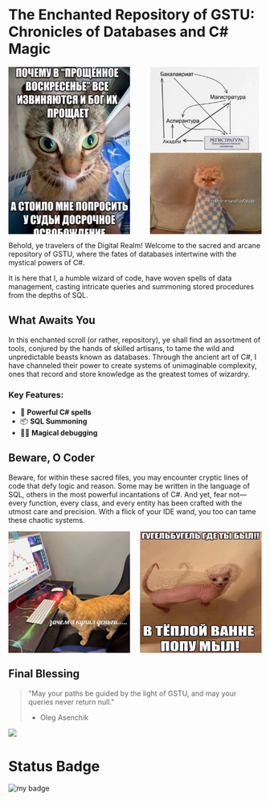 # The Enchanted Repository of GSTU: Chronicles of Databases and C# Magic
<div style="display: flex; justify-content: space-between;">
  <img src="https://github.com/OlegAsenchik/gstu-adventure/blob/main/memes/photo_2024-11-28_19-39-43.jpg?raw=true" width="48%" />
  <img src="https://github.com/OlegAsenchik/gstu-adventure/blob/main/memes/photo_2024-11-28_17-26-41.jpg" width="44%" />
</div>

Behold, ye travelers of the Digital Realm! Welcome to the sacred and arcane repository of GSTU, where the fates of databases intertwine with the mystical powers of C#.

It is here that I, a humble wizard of code, have woven spells of data management, casting intricate queries and summoning stored procedures from the depths of SQL.

## What Awaits You
In this enchanted scroll (or rather, repository), ye shall find an assortment of tools, conjured by the hands of skilled artisans, to tame the wild and unpredictable beasts known as databases. Through the ancient art of C#, I have channeled their power to create systems of unimaginable complexity, ones that record and store knowledge as the greatest tomes of wizardry.

### Key Features:
- 🔮 **Powerful C# spells**
- 📦 **SQL Summoning**
- 🧙‍♂️ **Magical debugging**

## Beware, O Coder
Beware, for within these sacred files, you may encounter cryptic lines of code that defy logic and reason. Some may be written in the language of SQL, others in the most powerful incantations of C#. And yet, fear not—every function, every class, and every entity has been crafted with the utmost care and precision. With a flick of your IDE wand, you too can tame these chaotic systems.

<div style="display: flex; justify-content: space-between;">
  <img src="https://github.com/OlegAsenchik/gstu-adventure/blob/main/memes/photo_2024-11-28_19-39-39.jpg?raw=true" width=48% />
  <img src="https://github.com/OlegAsenchik/gstu-adventure/blob/main/memes/photo_2024-11-28_19-45-44.jpg?raw=true" width="48%" />
</div>

## Final Blessing
> "May your paths be guided by the light of GSTU, and may your queries never return null."
> - Oleg Asenchik

<img src="https://avatars.mds.yandex.net/i?id=edc1f752fb373626a5c00cb863c814a3_sr-6850570-images-thumbs&n=13" width=30%>

# Status Badge

![my badge](https://github.com/OlegAsenchik/gstu-adventure/actions/workflows/build.yml/badge.svg)

